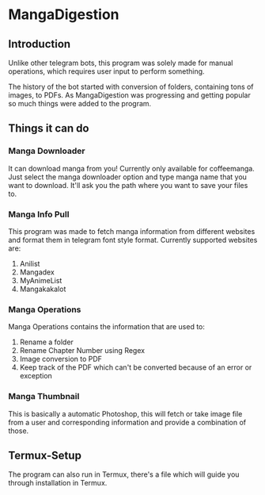 # MangaDigestion

## Introduction

Unlike other telegram bots, this program was solely made for manual operations, which requires user input to perform something.

The history of the bot started with conversion of folders, containing tons of images, to PDFs. As MangaDigestion was progressing and getting popular so much things were added to the program.

## Things it can do

### Manga Downloader

It can download manga from you! Currently only available for coffeemanga. Just select the manga downloader option and type manga name that you want to download. It'll ask you the path where you want to save your files to.

### Manga Info Pull

This program was made to fetch manga information from different websites and format them in telegram font style format. Currently supported websites are:
1. Anilist
2. Mangadex
3. MyAnimeList
4. Mangakakalot

### Manga Operations

Manga Operations contains the information that are used to:
1. Rename a folder 
2. Rename Chapter Number using Regex
3. Image conversion to PDF
4. Keep track of the PDF which can't be converted because of an error or exception

### Manga Thumbnail

This is basically a automatic Photoshop, this will fetch or take image file from a user and corresponding information and provide a combination of those. 


## Termux-Setup

The program can also run in Termux, there's a file which will guide you through installation in Termux.
